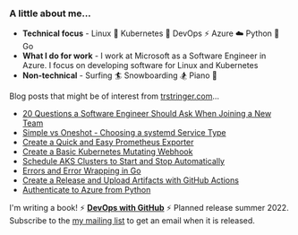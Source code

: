 ### A little about me...

* **Technical focus** - Linux :penguin:  Kubernetes :whale: DevOps :zap: Azure :cloud: Python :snake: Go
* **What I do for work** - I work at Microsoft as a Software Engineer in Azure. I focus on developing software for Linux and Kubernetes
* **Non-technical** -  Surfing :surfer: Snowboarding :snowboarder: Piano :musical_note:

Blog posts that might be of interest from [trstringer.com](https://trstringer.com)...

* [20 Questions a Software Engineer Should Ask When Joining a New Team](https://trstringer.com/20-questions-for-new-software-team/)
* [Simple vs Oneshot - Choosing a systemd Service Type](https://trstringer.com/simple-vs-oneshot-systemd-service/)
* [Create a Quick and Easy Prometheus Exporter](https://trstringer.com/quick-and-easy-prometheus-exporter/)
* [Create a Basic Kubernetes Mutating Webhook](https://trstringer.com/kubernetes-mutating-webhook/)
* [Schedule AKS Clusters to Start and Stop Automatically](https://trstringer.com/schedule-aks-start-stop-automatically/)
* [Errors and Error Wrapping in Go](https://trstringer.com/errors-and-error-wrapping-go/)
* [Create a Release and Upload Artifacts with GitHub Actions](https://trstringer.com/github-actions-create-release-upload-artifacts/)
* [Authenticate to Azure from Python](https://trstringer.com/authenticate-python-to-azure/)

I'm writing a book! :zap: [**DevOps with GitHub**](https://devops-with-github.com) :zap: Planned release summer 2022. Subscribe to the [my mailing list](https://store.trstringer.com/follow) to get an email when it is released.
